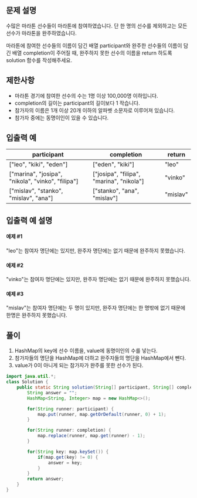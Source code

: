 ## 문제 설명
수많은 마라톤 선수들이 마라톤에 참여하였습니다. 단 한 명의 선수를 제외하고는 모든 선수가 마라톤을 완주하였습니다.

마라톤에 참여한 선수들의 이름이 담긴 배열 participant와 완주한 선수들의 이름이 담긴 배열 completion이 주어질 때, 완주하지 못한 선수의 이름을 return 하도록 solution 함수를 작성해주세요.

## 제한사항
- 마라톤 경기에 참여한 선수의 수는 1명 이상 100,000명 이하입니다.
- completion의 길이는 participant의 길이보다 1 작습니다.
- 참가자의 이름은 1개 이상 20개 이하의 알파벳 소문자로 이루어져 있습니다.
- 참가자 중에는 동명이인이 있을 수 있습니다.

## 입출력 예
|participant|completion|return|
|--|--|--|
|["leo", "kiki", "eden"]|["eden", "kiki"]|"leo"|
|["marina", "josipa", "nikola", "vinko", "filipa"]|["josipa", "filipa", "marina", "nikola"]|"vinko"|
|["mislav", "stanko", "mislav", "ana"]|["stanko", "ana", "mislav"]|"mislav"|

## 입출력 예 설명
#### 예제 #1
"leo"는 참여자 명단에는 있지만, 완주자 명단에는 없기 때문에 완주하지 못했습니다.

#### 예제 #2
"vinko"는 참여자 명단에는 있지만, 완주자 명단에는 없기 때문에 완주하지 못했습니다.

#### 예제 #3
"mislav"는 참여자 명단에는 두 명이 있지만, 완주자 명단에는 한 명밖에 없기 때문에 한명은 완주하지 못했습니다.

## 풀이
1. HashMap의 key에 선수 이름을, value에 동명이인의 수를 넣는다.
2. 참가자들의 명단을 HashMap에 더하고 완주자들의 명단을 HashMap에서 뺀다.
3. value가 0이 아니게 되는 참가자가 완주를 못한 선수가 된다.

```java
import java.util.*;
class Solution {
    public static String solution(String[] participant, String[] completion) {
        String answer = "";
        HashMap<String, Integer> map = new HashMap<>();

        for(String runner: participant) {
            map.put(runner, map.getOrDefault(runner, 0) + 1);
        }

        for(String runner: completion) {
            map.replace(runner, map.get(runner) - 1);
        }

        for(String key: map.keySet()) {
            if(map.get(key) != 0) {
                answer = key;
            }
        }
        return answer;
    }
}
